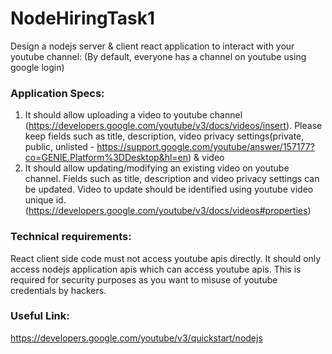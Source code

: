 # NodeHiringTask1
Design a nodejs server & client react application to interact with your youtube channel: (By default, everyone has a channel on youtube using google login) 

### Application Specs: 
1. It should allow uploading a video to youtube channel (https://developers.google.com/youtube/v3/docs/videos/insert). Please keep fields such as title, description, video privacy settings(private, public, unlisted - https://support.google.com/youtube/answer/157177?co=GENIE.Platform%3DDesktop&hl=en) & video 
2. It should allow updating/modifying an existing video on youtube channel. Fields such as title, description and video privacy settings can be updated. Video to update should be identified using youtube video unique id. (https://developers.google.com/youtube/v3/docs/videos#properties)

### Technical requirements: 
React client side code must not access youtube apis directly. It should only access nodejs application apis which can access youtube apis. This is required for security purposes as you want to misuse of youtube credentials by hackers.
 
### Useful Link: 
https://developers.google.com/youtube/v3/quickstart/nodejs
